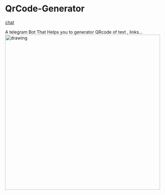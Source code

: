 # QrCode-Generator
[chat](t.me\text_to_QR_Generator_bot)

A telegram Bot That Helps you to generator QRcode of text , links...
<img src="" alt="drawing" width="500"/>
